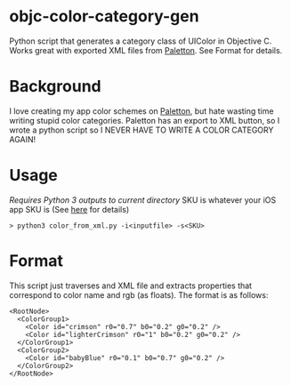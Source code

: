 # objc-color-category-gen
Python script that generates a category class of UIColor in Objective C. Works great with exported XML files from [Paletton](http://paletton.com/). See Format for details.

# Background
I love creating my app color schemes on [Paletton](http://paletton.com/), but hate wasting time writing stupid color categories. Paletton has an export to XML button, so I wrote a python script so I NEVER HAVE TO WRITE A COLOR CATEGORY AGAIN!

# Usage
*Requires Python 3*
*outputs to current directory*
SKU is whatever your iOS app SKU is (See [here](http://lmgtfy.com/?q=what+is+app+sku) for details)

```
> python3 color_from_xml.py -i<inputfile> -s<SKU>
```

# Format
This script just traverses and XML file and extracts properties that correspond to color name and rgb (as floats). The format is as follows:
```
<RootNode>
  <ColorGroup1>
    <Color id="crimson" r0="0.7" b0="0.2" g0="0.2" />
    <Color id="lighterCrimson" r0="1" b0="0.2" g0="0.2" />
  </ColorGroup1>
  <ColorGroup2>
    <Color id="babyBlue" r0="0.1" b0="0.7" g0="0.2" />
  </ColorGroup2>
</RootNode>
```
